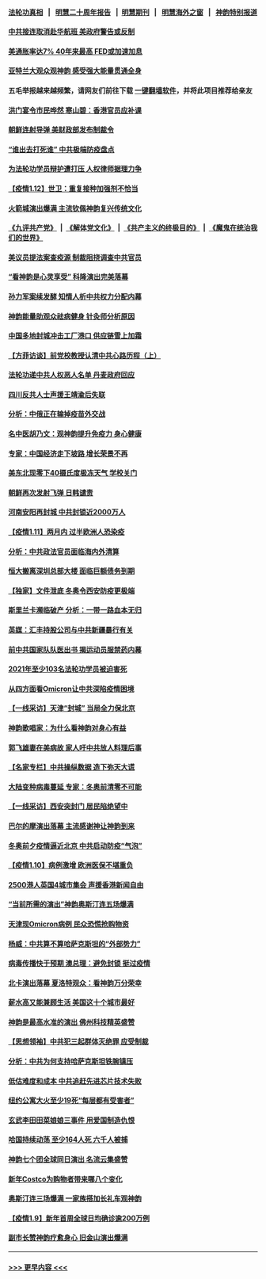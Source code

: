 #### [法轮功真相](https://github.com/gfw-breaker/truth/blob/master/README.md?t=0) &nbsp;&nbsp;|&nbsp;&nbsp; [明慧二十周年报告](https://github.com/gfw-breaker/mh-reports/blob/master/README.md?t=0) &nbsp;&nbsp;|&nbsp;&nbsp;[明慧期刊](https://github.com/gfw-breaker/mh-qikan) &nbsp;&nbsp;|&nbsp;&nbsp; [明慧海外之窗](https://github.com/gfw-breaker/mh-news/blob/master/README.md?t=0) &nbsp;&nbsp;|&nbsp;&nbsp; [神韵特别报道](https://github.com/gfw-breaker/mh-news/blob/master/shenyun.md?t=0)
#### [中共接连取消赴华航班 美政府警告或反制](../pages/nf4514/n13500463.md?t=01130601) 
#### [美通胀率达7% 40年来最高 FED或加速加息](../pages/nf4514/n13500306.md?t=01130601) 
#### [亚特兰大观众观神韵 感受强大能量贯通全身](../pages/nf4514/n13500012.md?t=01130601) 
#### 五毛举报越来越频繁，请网友们前往下载 [一键翻墙软件](https://github.com/gfw-breaker/ssr-accounts)，并将此项目推荐给亲友
#### [洪门宴令市民哗然 寒山碧：香港官员应补课](../pages/nf4514/n13500077.md?t=01130601) 
#### [朝鲜连射导弹 美财政部发布制裁令](../pages/nf4514/n13500265.md?t=01130601) 
#### [“谁出去打死谁” 中共极端防疫盘点](../pages/nf4514/n13497929.md?t=01130601) 
#### [为法轮功学员辩护遭打压 人权律师据理力争](../pages/nf4514/n13499500.md?t=01130601) 
#### [【疫情1.12】世卫：重复接种加强剂不恰当](../pages/nf4514/n13499338.md?t=01130601) 
#### [火箭城演出爆满 主流钦佩神韵复兴传统文化](../pages/nf4514/n13499443.md?t=01130601) 
#### [《九评共产党》](https://github.com/begood0513/9ping.md/blob/master/README.md) &nbsp;|&nbsp; [《解体党文化》](../../../../jtdwh.md/blob/master/README.md)  &nbsp;|&nbsp; [《共产主义的终极目的》](../../../../gczydzjmd.md/blob/master/README.md) &nbsp;|&nbsp; [《魔鬼在统治我们的世界》](../../../../mgztzwmdsj.md/blob/master/README.md) 
#### [美议员提法案查疫源 制裁阻挠调查中共官员](../pages/nf4514/n13498929.md?t=01130601) 
#### [“看神韵是心灵享受” 科隆演出完美落幕](../pages/nf4514/n13499054.md?t=01130601) 
#### [孙力军案续发酵 知情人析中共权力分配内幕](../pages/nf4514/n13498611.md?t=01130601) 
#### [神韵能量助观众祛病健身 针灸师分析原因](../pages/nf4514/n13493654.md?t=01130601) 
#### [中国多地封城冲击工厂港口 供应链雪上加霜](../pages/nf4514/n13498142.md?t=01130601) 
#### [【方菲访谈】前党校教授认清中共心路历程（上）](../pages/nf4514/n13498011.md?t=01130601) 
#### [法轮功递中共人权恶人名单 丹麦政府回应](../pages/nf4514/n13497482.md?t=01130601) 
#### [四川反共人士声援王靖渝后失联](../pages/nf4514/n13497141.md?t=01130601) 
#### [分析：中俄正在输掉疫苗外交战](../pages/nf4514/n13497993.md?t=01130601) 
#### [名中医胡乃文：观神韵提升免疫力 身心健康](../pages/nf4514/n13468363.md?t=01130601) 
#### [专家：中国经济走下坡路 增长荣景不再](../pages/nf4514/n13497403.md?t=01130601) 
#### [美东北现零下40摄氏度极冻天气 学校关门](../pages/nf4514/n13497273.md?t=01130601) 
#### [朝鲜再次发射飞弹 日韩谴责](../pages/nf4514/n13497080.md?t=01130601) 
#### [河南安阳再封城 中共封锁近2000万人](../pages/nf4514/n13497071.md?t=01130601) 
#### [【疫情1.11】两月内 过半欧洲人恐染疫](../pages/nf4514/n13496739.md?t=01130601) 
#### [分析：中共政法官员面临海内外清算](../pages/nf4514/n13495811.md?t=01130601) 
#### [恒大搬离深圳总部大楼 面临巨额债务到期](../pages/nf4514/n13496972.md?t=01130601) 
#### [【独家】文件泄底 冬奥令西安防疫更极端](../pages/nf4514/n13494074.md?t=01130601) 
#### [斯里兰卡濒临破产 分析：一带一路血本无归](../pages/nf4514/n13495938.md?t=01130601) 
#### [英媒：汇丰持股公司与中共新疆暴行有关](../pages/nf4514/n13496485.md?t=01130601) 
#### [前中共国家队队医出书 揭运动员服禁药内幕](../pages/nf4514/n13496354.md?t=01130601) 
#### [2021年至少103名法轮功学员被迫害死](../pages/nf4514/n13495075.md?t=01130601) 
#### [从四方面看Omicron让中共深陷疫情困境](../pages/nf4514/n13495887.md?t=01130601) 
#### [【一线采访】天津“封城” 当局全力保北京](../pages/nf4514/n13495590.md?t=01130601) 
#### [神韵歌唱家：为什么看神韵对身心有益](../pages/nf4514/n13470396.md?t=01130601) 
#### [郭飞雄妻在美病故 家人吁中共放人料理后事](../pages/nf4514/n13495606.md?t=01130601) 
#### [【名家专栏】中共操纵数据 造下弥天大谎](../pages/nf4514/n13495097.md?t=01130601) 
#### [大陆变种病毒蔓延 专家：冬奥前清零不可能](../pages/nf4514/n13495427.md?t=01130601) 
#### [【一线采访】西安突封门 居民陷绝望中](../pages/nf4514/n13495071.md?t=01130601) 
#### [巴尔的摩演出落幕 主流感谢神让神韵到来](../pages/nf4514/n13494270.md?t=01130601) 
#### [冬奥前夕疫情逼近北京 中共启动防疫“气泡”](../pages/nf4514/n13494897.md?t=01130601) 
#### [【疫情1.10】病例激增 欧洲医保不堪重负](../pages/nf4514/n13494711.md?t=01130601) 
#### [2500港人英国4城市集会 声援香港新闻自由](../pages/nf4514/n13493358.md?t=01130601) 
#### [“当前所需的演出”神韵奥斯汀连五场爆满](../pages/nf4514/n13494765.md?t=01130601) 
#### [天津现Omicron病例 民众恐慌抢购物资](../pages/nf4514/n13494447.md?t=01130601) 
#### [杨威：中共算不算哈萨克斯坦的“外部势力”](../pages/nf4514/n13494163.md?t=01130601) 
#### [病毒传播快于预期 澳总理：避免封锁 挺过疫情](../pages/nf4514/n13494250.md?t=01130601) 
#### [北卡演出落幕 夏洛特观众：看神韵万分荣幸](../pages/nf4514/n13493921.md?t=01130601) 
#### [薪水高又能兼顾生活 美国这十个城市最好](../pages/nf4514/n13487584.md?t=01130601) 
#### [神韵是最高水准的演出 佛州科技精英盛赞](../pages/nf4514/n13493792.md?t=01130601) 
#### [【思想领袖】中共犯三起群体灭绝罪 应受制裁](../pages/nf4514/n13462739.md?t=01130601) 
#### [分析：中共为何支持哈萨克斯坦铁腕镇压](../pages/nf4514/n13493216.md?t=01130601) 
#### [低估难度和成本 中共追赶先进芯片技术失败](../pages/nf4514/n13493127.md?t=01130601) 
#### [纽约公寓大火至少19死“每层都有受害者”](../pages/nf4514/n13493042.md?t=01130601) 
#### [玄武李田田菜娘娘三事件 用爱国制造仇恨](../pages/nf4514/n13493049.md?t=01130601) 
#### [哈国持续动荡 至少164人死 六千人被捕](../pages/nf4514/n13492966.md?t=01130601) 
#### [神韵七个团全球同日演出 名流云集盛赞](../pages/nf4514/n13492024.md?t=01130601) 
#### [新年Costco为购物者带来哪八个变化](../pages/nf4514/n13487711.md?t=01130601) 
#### [奥斯汀连三场爆满 一家族搭加长礼车观神韵](../pages/nf4514/n13492309.md?t=01130601) 
#### [【疫情1.9】新年首周全球日均确诊逾200万例](../pages/nf4514/n13492025.md?t=01130601) 
#### [副市长赞神韵疗愈身心 旧金山演出爆满](../pages/nf4514/n13492014.md?t=01130601) 

----
#### [ >>> 更早内容 <<< ](../indexes/nf4514-earlier.md)
